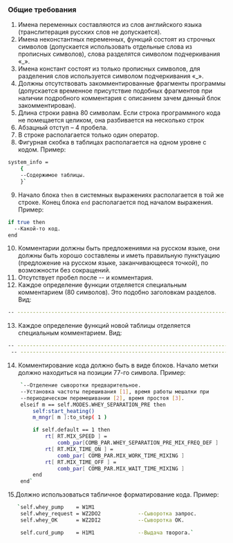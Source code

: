 ### Общие требования
1.	Имена переменных составляются из слов английского языка (транслитерация русских слов не допускается).
2.	Имена неконстантных переменных, функций состоят из строчных символов (допускается использовать отдельные слова из прописных символов), слова разделятся символом подчеркивания «_».
3.	Имена констант состоят из только прописных символов, для разделения слов используется символом подчеркивания «_».
4.	Должны отсутствовать закомментированные фрагменты программы (допускается временное присутствие подобных фрагментов при наличии подробного комментария с описанием зачем данный блок закомментирован).
5.	Длина строки равна 80 символам. Если строка программного кода не помещается целиком, она разбивается на несколько строк
6.	Абзацный отступ – 4 пробела.   
7.	В строке располагается только один оператор.
8.	Фигурная скобка в таблицах располагается на одном уровне с кодом. 
Пример: 
```sh
system_info = 
    {
    --Содержимое таблицы. 
    }`
```	
9. Начало блока `then` в системных выражениях располагается в той же строке. Конец блока `end` располагается под началом выражения.
Пример: 
```sh
if true then 
  --Какой-то код. 
end
```
10.	Комментарии должны быть предложениями на русском языке, они должны быть хорошо составлены и иметь правильную пунктуацию (предложение на русском языке, заканчивающееся точкой), по возможности без сокращений.
11.	Отсутствует пробел после -- и комментария.
12.	Каждое определение функции отделяется специальным комментарием (80 символов). Это подобно заголовкам разделов. Вид:
```sh
-- -----------------------------------------------------------------------------
```
13.	Каждое определение функций новой таблицы отделяется специальным комментарием.  Вид:
```sh
-- -----------------------------------------------------------------------------
 -- -----------------------------------------------------------------------------
 ```
14.	Комментирование кода должно быть в виде блоков. Начало метки должно находиться на позиции 77-го символа. 
Пример:
```sh
    `--Отделение сыворотки предварительное.
    --Установка частоты перешивания [1], время работы мешалки при
    --периодическом перемешивании [2], время простоя [3].
    elseif m == self.MODES.WHEY_SEPARATION_PRE then
        self:start_heating()
        m_mngr[ m ]:to_step( 1 )

        if self.default == 1 then
            rt[ RT.MIX_SPEED ] =
                comb_par[COMB_PAR.WHEY_SEPARATION_PRE_MIX_FREQ_DEF ]        --1
            rt[ RT.MIX_TIME_ON ] =
                comb_par[ COMB_PAR.MIX_WORK_TIME_MIXING ]                   --2
            rt[ RT.MIX_TIME_OFF ] =
                comb_par[ COMB_PAR.MIX_WAIT_TIME_MIXING ]                   --3
        end
    end`
```
15.Должно использоваться табличное форматирование кода.
Пример:
```sh
   `self.whey_pump    = W1M1
    self.whey_request = WZ2DO2            --Сыворотка запрос.
    self.whey_OK      = WZ2DI2            --Сыворотка ОК.

    self.curd_pump    = H1M1              --Выдача творога.`
```



